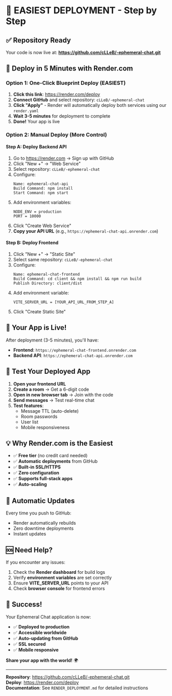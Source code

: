 # 🚀 EASIEST DEPLOYMENT - Step by Step

## ✅ Repository Ready
Your code is now live at: **https://github.com/cLLeB/-ephemeral-chat.git**

## 🎯 Deploy in 5 Minutes with Render.com

### Option 1: One-Click Blueprint Deploy (EASIEST)

1. **Click this link**: https://render.com/deploy
2. **Connect GitHub** and select repository: `cLLeB/-ephemeral-chat`
3. **Click "Apply"** - Render will automatically deploy both services using our `render.yaml`
4. **Wait 3-5 minutes** for deployment to complete
5. **Done!** Your app is live

### Option 2: Manual Deploy (More Control)

#### Step A: Deploy Backend API
1. Go to https://render.com → Sign up with GitHub
2. Click "New +" → "Web Service"
3. Select repository: `cLLeB/-ephemeral-chat`
4. Configure:
   ```
   Name: ephemeral-chat-api
   Build Command: npm install
   Start Command: npm start
   ```
5. Add environment variables:
   ```
   NODE_ENV = production
   PORT = 10000
   ```
6. Click "Create Web Service"
7. **Copy your API URL** (e.g., `https://ephemeral-chat-api.onrender.com`)

#### Step B: Deploy Frontend
1. Click "New +" → "Static Site"
2. Select same repository: `cLLeB/-ephemeral-chat`
3. Configure:
   ```
   Name: ephemeral-chat-frontend
   Build Command: cd client && npm install && npm run build
   Publish Directory: client/dist
   ```
4. Add environment variable:
   ```
   VITE_SERVER_URL = [YOUR_API_URL_FROM_STEP_A]
   ```
5. Click "Create Static Site"

## 🎉 Your App is Live!

After deployment (3-5 minutes), you'll have:
- **Frontend**: `https://ephemeral-chat-frontend.onrender.com`
- **Backend API**: `https://ephemeral-chat-api.onrender.com`

## 🧪 Test Your Deployed App

1. **Open your frontend URL**
2. **Create a room** → Get a 6-digit code
3. **Open in new browser tab** → Join with the code
4. **Send messages** → Test real-time chat
5. **Test features**:
   - Message TTL (auto-delete)
   - Room passwords
   - User list
   - Mobile responsiveness

## 💡 Why Render.com is the Easiest

- ✅ **Free tier** (no credit card needed)
- ✅ **Automatic deployments** from GitHub
- ✅ **Built-in SSL/HTTPS**
- ✅ **Zero configuration**
- ✅ **Supports full-stack apps**
- ✅ **Auto-scaling**

## 🔄 Automatic Updates

Every time you push to GitHub:
- Render automatically rebuilds
- Zero downtime deployments
- Instant updates

## 🆘 Need Help?

If you encounter any issues:
1. Check the **Render dashboard** for build logs
2. Verify **environment variables** are set correctly
3. Ensure **VITE_SERVER_URL** points to your API
4. Check **browser console** for frontend errors

## 🎊 Success!

Your Ephemeral Chat application is now:
- ✅ **Deployed to production**
- ✅ **Accessible worldwide**
- ✅ **Auto-updating from GitHub**
- ✅ **SSL secured**
- ✅ **Mobile responsive**

**Share your app with the world!** 🌍

---

**Repository**: https://github.com/cLLeB/-ephemeral-chat.git  
**Deploy**: https://render.com/deploy  
**Documentation**: See `RENDER_DEPLOYMENT.md` for detailed instructions
